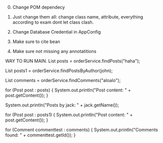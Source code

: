 0. Change POM dependecy


1. Just change them all: change class name, attribute, everything according to exam dont let class clash.

2. Change Database Credential in AppConfig

3. Make sure to cite bean

4. Make sure not missing any annotatitions


WAY TO RUN MAIN.
List<Post> posts = orderService.findPosts("haha");

List<Post> posts1 = orderService.findPostsByAuthor(john);

List<Comment> comments = orderService.findComments("aloalo");


for (Post post : posts) {
    System.out.println("Post content: " + post.getContent());
}

System.out.println("Posts by jack: " + jack.getName());

for (Post post : posts1) {
    System.out.println("Post content: " + post.getContent());
}

for (Comment commenttest : comments) {
    System.out.println("Comments found: " + commenttest.getId());
    }
